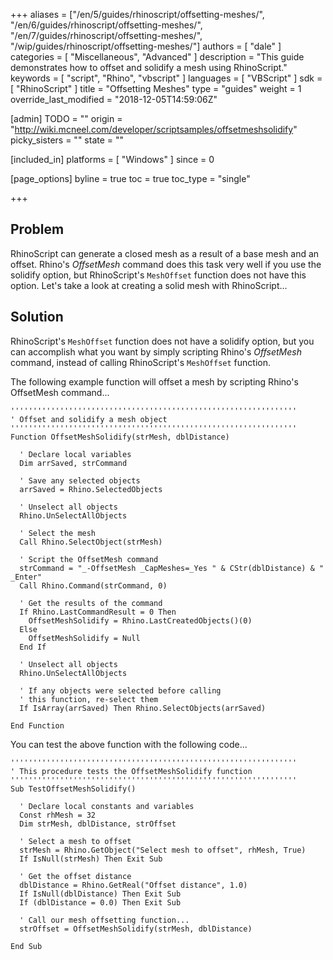 +++
aliases = ["/en/5/guides/rhinoscript/offsetting-meshes/", "/en/6/guides/rhinoscript/offsetting-meshes/", "/en/7/guides/rhinoscript/offsetting-meshes/", "/wip/guides/rhinoscript/offsetting-meshes/"]
authors = [ "dale" ]
categories = [ "Miscellaneous", "Advanced" ]
description = "This guide demonstrates how to offset and solidify a mesh using RhinoScript."
keywords = [ "script", "Rhino", "vbscript" ]
languages = [ "VBScript" ]
sdk = [ "RhinoScript" ]
title = "Offsetting Meshes"
type = "guides"
weight = 1
override_last_modified = "2018-12-05T14:59:06Z"

[admin]
TODO = ""
origin = "http://wiki.mcneel.com/developer/scriptsamples/offsetmeshsolidify"
picky_sisters = ""
state = ""

[included_in]
platforms = [ "Windows" ]
since = 0

[page_options]
byline = true
toc = true
toc_type = "single"

+++

 
## Problem

RhinoScript can generate a closed mesh as a result of a base mesh and an offset.  Rhino's *OffsetMesh* command does this task very well if you use the solidify option, but RhinoScript's `MeshOffset` function does not have this option.  Let's take a look at creating a solid mesh with RhinoScript...

## Solution

RhinoScript's `MeshOffset` function does not have a solidify option, but you can accomplish what you want by simply scripting Rhino's *OffsetMesh* command, instead of calling RhinoScript's `MeshOffset` function.

The following example function will offset a mesh by scripting Rhino's OffsetMesh command...

```vbnet
''''''''''''''''''''''''''''''''''''''''''''''''''''''''''''''''
' Offset and solidify a mesh object
''''''''''''''''''''''''''''''''''''''''''''''''''''''''''''''''
Function OffsetMeshSolidify(strMesh, dblDistance)

  ' Declare local variables
  Dim arrSaved, strCommand

  ' Save any selected objects
  arrSaved = Rhino.SelectedObjects

  ' Unselect all objects
  Rhino.UnSelectAllObjects

  ' Select the mesh
  Call Rhino.SelectObject(strMesh)

  ' Script the OffsetMesh command
  strCommand = "_-OffsetMesh _CapMeshes=_Yes " & CStr(dblDistance) & " _Enter"
  Call Rhino.Command(strCommand, 0)

  ' Get the results of the command
  If Rhino.LastCommandResult = 0 Then
    OffsetMeshSolidify = Rhino.LastCreatedObjects()(0)
  Else
    OffsetMeshSolidify = Null
  End If

  ' Unselect all objects
  Rhino.UnSelectAllObjects

  ' If any objects were selected before calling
  ' this function, re-select them
  If IsArray(arrSaved) Then Rhino.SelectObjects(arrSaved)

End Function
```

You can test the above function with the following code...

```vbnet
''''''''''''''''''''''''''''''''''''''''''''''''''''''''''''''''
' This procedure tests the OffsetMeshSolidify function
''''''''''''''''''''''''''''''''''''''''''''''''''''''''''''''''
Sub TestOffsetMeshSolidify()

  ' Declare local constants and variables
  Const rhMesh = 32
  Dim strMesh, dblDistance, strOffset

  ' Select a mesh to offset
  strMesh = Rhino.GetObject("Select mesh to offset", rhMesh, True)
  If IsNull(strMesh) Then Exit Sub

  ' Get the offset distance
  dblDistance = Rhino.GetReal("Offset distance", 1.0)
  If IsNull(dblDistance) Then Exit Sub
  If (dblDistance = 0.0) Then Exit Sub

  ' Call our mesh offsetting function...
  strOffset = OffsetMeshSolidify(strMesh, dblDistance)

End Sub
```
